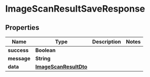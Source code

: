 # ImageScanResultSaveResponse

## Properties
Name | Type | Description | Notes
------------ | ------------- | ------------- | -------------
**success** | **Boolean** |  | 
**message** | **String** |  | 
**data** | [**ImageScanResultDto**](ImageScanResultDto.md) |  | 
